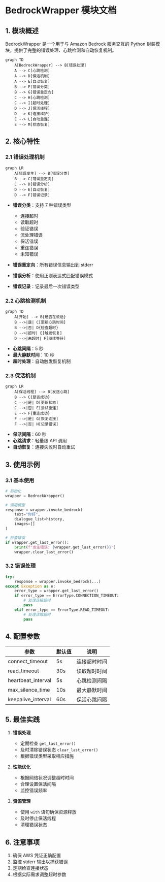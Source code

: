 # BedrockWrapper 模块文档

## 1. 模块概述

BedrockWrapper 是一个用于与 Amazon Bedrock 服务交互的 Python 封装模块，提供了完整的错误处理、心跳检测和自动恢复机制。

```mermaid
graph TD
    A[BedrockWrapper] --> B[错误处理]
    A --> C[心跳检测]
    A --> D[保活机制]
    A --> E[自动恢复]
    B --> F[错误分类]
    B --> G[错误重定向]
    C --> H[心跳检测]
    C --> I[超时处理]
    D --> J[保活线程]
    D --> K[连接维护]
    E --> L[自动重连]
    E --> M[状态恢复]
```

## 2. 核心特性

### 2.1 错误处理机制

```mermaid
graph LR
    A[错误发生] --> B[错误分类]
    B --> C[错误重定向]
    C --> D[错误分析]
    D --> E[自动恢复]
    D --> F[错误记录]
```

- **错误分类**：支持 7 种错误类型
  - 连接超时
  - 读取超时
  - 验证错误
  - 流处理错误
  - 保活错误
  - 重连错误
  - 未知错误

- **错误重定向**：所有错误信息输出到 stderr
- **错误分析**：使用正则表达式匹配错误模式
- **错误记录**：记录最后一次错误类型

### 2.2 心跳检测机制

```mermaid
graph TD
    A[开始] --> B{是否在说话}
    B -->|是| C[更新心跳时间]
    B -->|否| D{检查超时}
    D -->|超时| E[触发恢复]
    D -->|未超时| F[继续等待]
```

- **心跳间隔**：5 秒
- **最大静默时间**：10 秒
- **超时处理**：自动触发恢复机制

### 2.3 保活机制

```mermaid
graph LR
    A[保活线程] --> B[发送心跳]
    B --> C{是否成功}
    C -->|是| D[更新状态]
    C -->|否| E[尝试重连]
    E --> F{重连成功}
    F -->|是| G[恢复连接]
    F -->|否| H[记录错误]
```

- **保活间隔**：60 秒
- **心跳请求**：轻量级 API 调用
- **自动恢复**：连接失败时自动重试

## 3. 使用示例

### 3.1 基本使用

```python
# 初始化
wrapper = BedrockWrapper()

# 调用模型
response = wrapper.invoke_bedrock(
    text="你好",
    dialogue_list=history,
    images=[]
)

# 检查错误
if wrapper.get_last_error():
    print(f"发生错误: {wrapper.get_last_error()}")
    wrapper.clear_last_error()
```

### 3.2 错误处理

```python
try:
    response = wrapper.invoke_bedrock(...)
except Exception as e:
    error_type = wrapper.get_last_error()
    if error_type == ErrorType.CONNECTION_TIMEOUT:
        # 处理连接超时
        pass
    elif error_type == ErrorType.READ_TIMEOUT:
        # 处理读取超时
        pass
```

## 4. 配置参数

| 参数               | 默认值 | 说明         |
| ------------------ | ------ | ------------ |
| connect_timeout    | 5s     | 连接超时时间 |
| read_timeout       | 30s    | 读取超时时间 |
| heartbeat_interval | 5s     | 心跳检测间隔 |
| max_silence_time   | 10s    | 最大静默时间 |
| keepalive_interval | 60s    | 保活心跳间隔 |

## 5. 最佳实践

1. **错误处理**
   - 定期检查 `get_last_error()`
   - 及时清除错误状态 `clear_last_error()`
   - 根据错误类型采取相应措施

2. **性能优化**
   - 根据网络状况调整超时时间
   - 合理设置保活间隔
   - 监控错误频率

3. **资源管理**
   - 使用 `with` 语句确保资源释放
   - 及时停止保活线程
   - 清理错误状态

## 6. 注意事项

1. 确保 AWS 凭证正确配置
2. 监控 stderr 输出以捕获错误
3. 定期检查连接状态
4. 根据实际需求调整超时参数